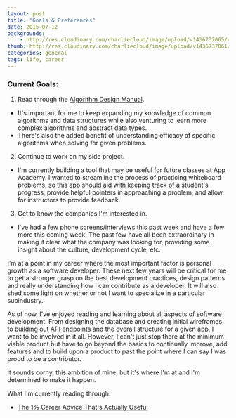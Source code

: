 ```yaml
---
layout: post
title: "Goals & Preferences"
date: 2015-07-12
backgrounds:
    - http://res.cloudinary.com/charliecloud/image/upload/v1436737065/current_goals_bg_eyqrgs.jpg
thumb: http://res.cloudinary.com/charliecloud/image/upload/v1436737061/current_goals_thumb_mye1cz.jpg
categories: general
tags: life, career
---
```


### Current Goals:

1. Read through the [Algorithm Design Manual](http://www.algorist.com/).
  + It's important for me to keep expanding my knowledge of common algorithms and data structures while also venturing to learn more complex algorithms and abstract data types.
  + There's also the added benefit of understanding efficacy of specific algorithms when solving for given problems.
2. Continue to work on my side project.
  + I'm currently building a tool that may be useful for future classes at App Academy. I wanted to streamline the process of practicing whiteboard problems, so this app should aid with keeping track of a student's progress, provide helpful pointers in approaching a problem, and allow for instructors to provide feedback.
3. Get to know the companies I'm interested in.
  + I've had a few phone screens/interviews this past week and have a few more this coming week. The past few have all been extraordinary in making it clear what the company was looking for, providing some insight about the culture, development cycle, etc.

I'm at a point in my career where the most important factor is personal growth as a software developer. These next few years will be critical for me to get a stronger grasp on the best development practices, design patterns and really understanding how I can contribute as a developer. It will also shed some light on whether or not I want to specialize in a particular subindustry.

As of now, I've enjoyed reading and learning about all aspects of software development. From designing the database and creating initial wireframes to building out API endpoints and the overall structure for a given app, I want to be involved in it all. However, I can't just stop there at the minimum viable product but have to go beyond the basics to continually improve, add features and to build upon a product to past the point where I can say I was proud to be a contributor.

It sounds corny, this ambition of mine, but it's where I'm at and I'm determined to make it happen.

What I'm currently reading through:

 - [The 1% Career Advice That's Actually Useful]( https://medium.com/@dotbits/the-1-career-advice-that-s-actually-useful-dc12dade830b)

